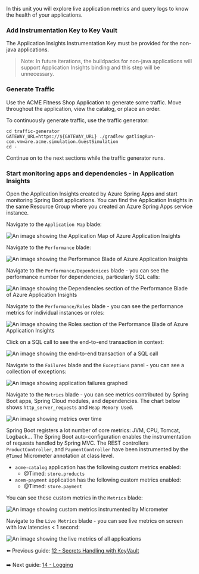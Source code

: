 In this unit you will explore live application metrics and query logs to know the health of your applications.

### Add Instrumentation Key to Key Vault

The Application Insights Instrumentation Key must be provided for the non-java applications.

> Note: In future iterations, the buildpacks for non-java applications will support
> Application Insights binding and this step will be unnecessary.

### Generate Traffic

Use the ACME Fitness Shop Application to generate some traffic. Move throughout the application, view the catalog, or place an order.

To continuously generate traffic, use the traffic generator:

```shell
cd traffic-generator
GATEWAY_URL=https://${GATEWAY_URL} ./gradlew gatlingRun-com.vmware.acme.simulation.GuestSimulation
cd -
```

Continue on to the next sections while the traffic generator runs.

### Start monitoring apps and dependencies - in Application Insights

Open the Application Insights created by Azure Spring Apps and start monitoring Spring Boot applications. 
You can find the Application Insights in the same Resource Group where you created an Azure Spring Apps service instance.

Navigate to the `Application Map` blade:

![An image showing the Application Map of Azure Application Insights](../../../../media/fitness-store-application-map.jpg)

Navigate to the `Performance` blade:

![An image showing the Performance Blade of Azure Application Insights](../../../../media/performance.jpg)

Navigate to the `Performance/Dependenices` blade - you can see the performance number for dependencies,
particularly SQL calls:

![An image showing the Dependencies section of the Performance Blade of Azure Application Insights](../../../../media/performance_dependencies.jpg)

Navigate to the `Performance/Roles` blade - you can see the performance metrics for individual instances or roles:

![An image showing the Roles section of the Performance Blade of Azure Application Insights](../../../../media/fitness-store-roles-in-performance-blade.jpg)

Click on a SQL call to see the end-to-end transaction in context:

![An image showing the end-to-end transaction of a SQL call](../../../../media/fitness-store-end-to-end-transaction-details.jpg)

Navigate to the `Failures` blade and the `Exceptions` panel - you can see a collection of exceptions:

![An image showing application failures graphed](../../../../media/fitness-store-exceptions.jpg)

Navigate to the `Metrics` blade - you can see metrics contributed by Spring Boot apps,
Spring Cloud modules, and dependencies.
The chart below shows `http_server_requests` and `Heap Memory Used`.

![An image showing metrics over time](../../../../media/metrics.jpg)

Spring Boot registers a lot number of core metrics: JVM, CPU, Tomcat, Logback...
The Spring Boot auto-configuration enables the instrumentation of requests handled by Spring MVC.
The REST controllers `ProductController`, and `PaymentController` have been instrumented by the `@Timed` Micrometer annotation at class level.

* `acme-catalog` application has the following custom metrics enabled:
  * @Timed: `store.products`
* `acem-payment` application has the following custom metrics enabled:
  * @Timed: `store.payment`

You can see these custom metrics in the `Metrics` blade:

![An image showing custom metrics instrumented by Micrometer](../../../../media/fitness-store-custom-metrics-with-payments-2.jpg)

Navigate to the `Live Metrics` blade - you can see live metrics on screen with low latencies < 1 second:

![An image showing the live metrics of all applications](../../../../media/live-metrics.jpg)

⬅️ Previous guide: [12 - Secrets Handling with KeyVault](../12-hol-6-secrets-handling-with-azure-keyvault/README.md)

➡️ Next guide: [14 - Logging](../14-logging/README.md)